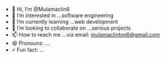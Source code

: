 - 👋 Hi, I’m @Mulamaclin6
- 👀 I’m interested in ...software engineering
- 🌱 I’m currently learning ...web development
- 💞️ I’m looking to collaborate on ...serious projects
- 📫 How to reach me ...via email: mulamaclinton6@gmail.com
- 😄 Pronouns: ...
- ⚡ Fun fact: ...

<!---
Mulamaclin6/Mulamaclin6 is a ✨ special ✨ repository because its `README.md` (this file) appears on your GitHub profile.
You can click the Preview link to take a look at your changes.
--->
